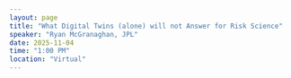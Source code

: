 ```yaml
---
layout: page
title: "What Digital Twins (alone) will not Answer for Risk Science"
speaker: "Ryan McGranaghan, JPL"
date: 2025-11-04
time: "1:00 PM"
location: "Virtual"
---
```

